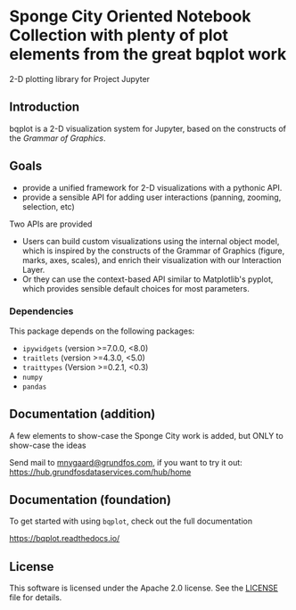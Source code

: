 # Sponge City Oriented Notebook Collection with plenty of plot elements from the great bqplot work

2-D plotting library for Project Jupyter

## Introduction

bqplot is a 2-D visualization system for Jupyter, based on the constructs of
the *Grammar of Graphics*.

## Goals

-   provide a unified framework for 2-D visualizations with a pythonic API.
-   provide a sensible API for adding user interactions (panning, zooming, selection, etc)

Two APIs are provided

- Users can build custom visualizations using the internal object model, which
  is inspired by the constructs of the Grammar of Graphics (figure, marks, axes,
  scales), and enrich their visualization with our Interaction Layer.
- Or they can use the context-based API similar to Matplotlib's pyplot, which
  provides sensible default choices for most parameters.

### Dependencies

This package depends on the following packages:

- `ipywidgets` (version >=7.0.0, <8.0)
- `traitlets` (version >=4.3.0, <5.0)
- `traittypes` (Version >=0.2.1, <0.3)
- `numpy`
- `pandas`

## Documentation (addition)
A few elements to show-case the Sponge City work is added, but ONLY to show-case the ideas

Send mail to mnygaard@grundfos.com, if you want to try it out:
https://hub.grundfosdataservices.com/hub/home

## Documentation (foundation)

To get started with using `bqplot`, check out the full documentation

https://bqplot.readthedocs.io/

## License

This software is licensed under the Apache 2.0 license. See the [LICENSE](LICENSE) file
for details.

